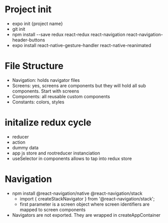 # Project init
- expo init {project name}
- git init
- npm install --save redux react-redux react-navigation react-navigation-header-buttons
- expo install react-native-gesture-handler react-native-reanimated

# File Structure
- Navigation: holds navigator files
- Screens: yes, screens are components but they will hold all sub components. Start with screens
- Components: all reusable custom components
- Constants: colors, styles

# initalize redux cycle
- reducer
- action 
- dummy data
- app js store and rootreducer instanciation 
- useSelector in components allows to tap into redux store

# Navigation
- npm install @react-navigation/native @react-navigation/stack
    - import { createStackNavigator } from '@react-navigation/stack';
    - first parameter is a screen object where screen identifiers are mapped to screen components
- Navigators are not exported. They are wrapped in createAppContainer